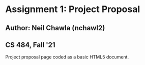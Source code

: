 # Assignment 1: Project Proposal
## Author: Neil Chawla (nchawl2)
## CS 484, Fall '21

Project proposal page coded as a basic HTML5 document.
